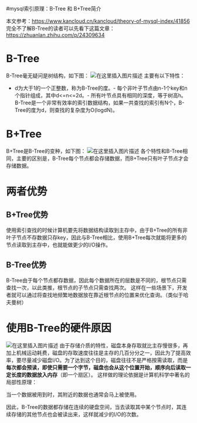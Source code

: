 #mysql索引原理：B-Tree 和 B+Tree简介
>  
 本文参考：https://www.kancloud.cn/kancloud/theory-of-mysql-index/41856 完全不了解B-Tree的读者可以先看下这篇文章： https://zhuanlan.zhihu.com/p/24309634 


# B-Tree

B-Tree毫无疑问是树结构，如下图： <img src="https://img-blog.csdnimg.cn/20190216105123726.png" alt="在这里插入图片描述"> 主要有以下特性：
- d为大于1的一个正整数，称为B-Tree的度。- 每个非叶子节点由n-1个key和n个指针组成，其中d&lt;=n&lt;=2d。- 所有叶节点具有相同的深度，等于树高h。
B-Tree是一个非常有效率的索引数据结构，如果一共查找的索引有N个，B-Tree的度为d，则查找的复杂度为O(logdN)。

# B+Tree

B+Tree是B-Tree的变种，如下图： <img src="https://img-blog.csdnimg.cn/20190216110033776.png" alt="在这里插入图片描述"> 各个特性和B-Tree相同，主要的区别是，B-Tree每个节点都会存储数据，而B+Tree只有叶子节点才会存储数据。

# 两者优势

## B+Tree优势

使用索引查找的时候计算机要先将数据结构读取到主存中，由于B+Tree的所有非叶子节点不存数据只存key，因此与B-Tree相比，使用B+Tree每次就能将更多的节点读取到主存中，也就能做更少的I/O操作。

## B-Tree优势

B-Tree由于每个节点都存数据，因此每个数据所在的层数是不同的，根节点只需查找一次，以此类推，根节点的子节点只需查找两次。 这样在一些场景下，开发者就可以通过将查找地频繁地数据放在靠近根节点的位置来优化查询。（类似于哈夫曼树）

# 使用B-Tree的硬件原因

<img src="https://img-blog.csdnimg.cn/20190223100948837.png" alt="在这里插入图片描述"> 由于存储介质的特性，磁盘本身存取就比主存慢很多，再加上机械运动耗费，磁盘的存取速度往往是主存的几百分分之一，因此为了提高效率，要尽量减少磁盘I/O。为了达到这个目的，磁盘往往不是严格按需读取，而是**每次都会预读，即使只需要一个字节，磁盘也会从这个位置开始，顺序向后读取一定长度的数据放入内存**（即一个扇区）。 这样做的理论依据是计算机科学中著名的局部性原理：

>  
 当一个数据被用到时，其附近的数据也通常会马上被使用。 


因此，B-Tree的数据都存储在连续的硬盘空间，当去读取其中某个节点时，其连续存储的其他节点也会被读出来，这样就减少的I/O的次数。
